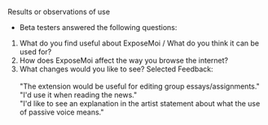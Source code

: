 Results or observations of use

* Beta testers answered the following questions:
1) What do you find useful about ExposeMoi / What do you think it can be used for?
2) How does ExposeMoi affect the way you browse the internet?
3) What changes would you like to see?
Selected Feedback: <br><br>
"The extension would be useful for editing group essays/assignments." <br> "I'd use it when reading the news." <br> "I'd like to see an explanation in the artist statement about what the use of passive voice means." 
